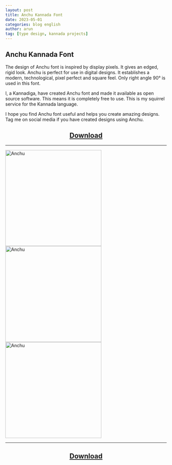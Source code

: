 ```yaml
---
layout: post
title: Anchu Kannada Font
date: 2023-05-01
categories: blog english
author: arun
tag: [type design, kannada projects]
---
```


## Anchu Kannada Font

The design of Anchu font is inspired by display pixels. It gives an edged, rigid look. Anchu is perfect for use in digital designs. It establishes a modern, technological, pixel perfect and square feel. Only right angle 90° is used in this font.

I, a Kannadiga, have created Anchu font and made it available as open source software. This means it is completely free to use. This is my squirrel service for the Kannada language.

I hope you find Anchu font useful and helps you create amazing designs. Tag me on social media if you have created designs using Anchu.

<center><h2><a href="https://firebasestorage.googleapis.com/v0/b/all-projects-5bb9d.appspot.com/o/imarunck%2Farunck.com%2FProject%20Assets%2FAnchu-Kannada-Regular.otf?alt=media&token=e1da044c-b1bb-44e3-b395-93c4acad4dc6" target="_blank">Download</a> </h2> 
</center>

---

<img src="https://firebasestorage.googleapis.com/v0/b/all-projects-5bb9d.appspot.com/o/imarunck%2Farunck.com%2Fpage%20anchu%2F01%20anchu.gif?alt=media&token=940d9f9e-777f-451e-96ff-f73a4eade08f" alt="Anchu" style="height:300px; width:auto;">

<img src="https://firebasestorage.googleapis.com/v0/b/all-projects-5bb9d.appspot.com/o/imarunck%2Farunck.com%2Fpage%20anchu%2F03%20anchu.gif?alt=media&token=b517f674-39b7-4138-ac27-a792bb80af85" alt="Anchu" style="height:300px; width:auto;">

<img src="https://firebasestorage.googleapis.com/v0/b/all-projects-5bb9d.appspot.com/o/imarunck%2Farunck.com%2Fpage%20anchu%2F02%20anchu.jpg?alt=media&token=f519d66a-77c1-4297-8003-1b7cf95a4137" alt="Anchu" style="height:300px; width:auto;">

---
<center><h2><a href="https://firebasestorage.googleapis.com/v0/b/all-projects-5bb9d.appspot.com/o/imarunck%2Farunck.com%2FProject%20Assets%2FAnchu-Kannada-Regular.otf?alt=media&token=e1da044c-b1bb-44e3-b395-93c4acad4dc6" target="_blank">Download</a> </h2> 
</center>